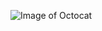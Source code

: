 ![Image of Octocat](https://www.sccpre.cat/mypng/detail/507-5079996_wheres-waldocat-github-octocat.png)
